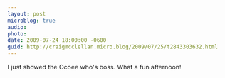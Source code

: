 ```yaml
---
layout: post
microblog: true
audio: 
photo: 
date: 2009-07-24 18:00:00 -0600
guid: http://craigmcclellan.micro.blog/2009/07/25/t2843303632.html
---
```

I just showed the Ocoee who's boss. What a fun afternoon!
